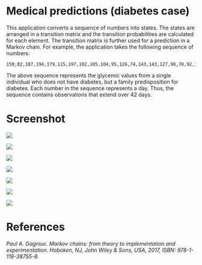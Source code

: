 # Medical predictions (diabetes case)
This application converts a sequence of numbers into states. The states are arranged in a transition matrix and the transition probabilities are calculated for each element. The transition matrix is further used for a prediction in a Markov chain. For example, the application takes the following sequence of numbers:
```
159,82,187,194,179,115,197,102,105,104,95,126,74,143,143,127,98,70,92,170,168,182,149,85,137,100,170,180,61,177,86,195,198,182,150,197,103,103,186,100,96,196
```

The above sequence represents the glycemic values from a single individual who does not have diabetes, but a family predisposition for diabetes. Each number in the sequence represents a day. Thus, the sequence contains observations that extend over 42 days.

# Screenshot

<kbd><img src="https://github.com/Gagniuc/Diabetes-prediction-V2.0/blob/main/screenshot/Medical%20prediction%20on%20diabetes.png" /></kbd>

<kbd><img src="https://github.com/Gagniuc/Diabetes-prediction-V2.0/blob/main/screenshot/Medical%20prediction%20on%20diabetes.gif" /></kbd>

<kbd><img src="https://github.com/Gagniuc/Diabetes-prediction-V2.0/blob/main/screenshot/legend%20(1).png" /></kbd>

<kbd><img src="https://github.com/Gagniuc/Diabetes-prediction-V2.0/blob/main/screenshot/legend%20(2).png" /></kbd>

<kbd><img src="https://github.com/Gagniuc/Diabetes-prediction-V2.0/blob/main/screenshot/How%20to%201.png" /></kbd>

<kbd><img src="https://github.com/Gagniuc/Diabetes-prediction-V2.0/blob/main/screenshot/How%20to%202.png" /></kbd>

<kbd><img src="https://github.com/Gagniuc/Diabetes-prediction-V2.0/blob/main/screenshot/info.png" /></kbd>

# References

<i>Paul A. Gagniuc. Markov chains: from theory to implementation and experimentation. Hoboken, NJ,  John Wiley & Sons, USA, 2017, ISBN: 978-1-119-38755-8.</i>
